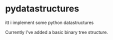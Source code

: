 pydatastructures
================

itt i implement some python datastructures

Currently I've added a basic binary tree structure.

